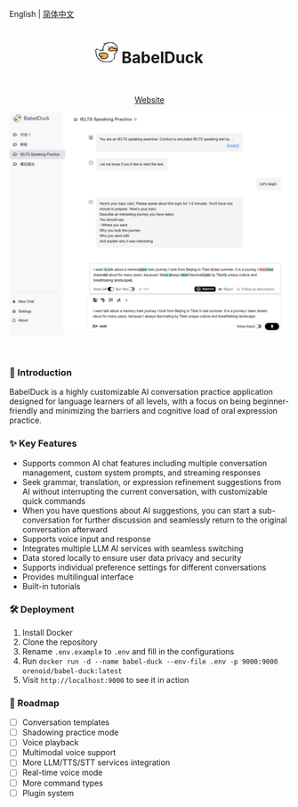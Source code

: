 English | [简体中文](./README.md)

<h1 align="center">
  <img src=".github/assets/images/babel-duck-logo.png" alt="BabelDuck Logo" height="40"/>
  BabelDuck
</h1>

<br/>

<p align="center">
  <a href="https://duck.orenoid.com/">Website</a>
</p>


<div align="center">
  <p align="center"> <img height="400" alt="BabelDuck Grammar Check" src=".github/assets/images/README-en-grammar-check.png"> </p>
</div>

<br/>

### 📖 Introduction

BabelDuck is a highly customizable AI conversation practice application designed for language learners of all levels, with a focus on being beginner-friendly and minimizing the barriers and cognitive load of oral expression practice.

### ✨ Key Features

- Supports common AI chat features including multiple conversation management, custom system prompts, and streaming responses
- Seek grammar, translation, or expression refinement suggestions from AI without interrupting the current conversation, with customizable quick commands
- When you have questions about AI suggestions, you can start a sub-conversation for further discussion and seamlessly return to the original conversation afterward
- Supports voice input and response
- Integrates multiple LLM AI services with seamless switching
- Data stored locally to ensure user data privacy and security
- Supports individual preference settings for different conversations
- Provides multilingual interface
- Built-in tutorials

### 🛠 Deployment

1. Install Docker
2. Clone the repository
3. Rename `.env.example` to `.env` and fill in the configurations
4. Run `docker run -d --name babel-duck --env-file .env -p 9000:9000 orenoid/babel-duck:latest`
5. Visit `http://localhost:9000` to see it in action

### 🎯 Roadmap

- [ ] Conversation templates
- [ ] Shadowing practice mode
- [ ] Voice playback
- [ ] Multimodal voice support
- [ ] More LLM/TTS/STT services integration
- [ ] Real-time voice mode
- [ ] More command types
- [ ] Plugin system
